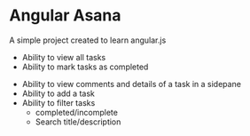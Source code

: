Angular Asana
=============

A simple project created to learn angular.js

 + Ability to view all tasks
 + Ability to mark tasks as completed
 - Ability to view comments and details of a task in a sidepane
 - Ability to add a task
 - Ability to filter tasks
    - completed/incomplete
    - Search title/description
